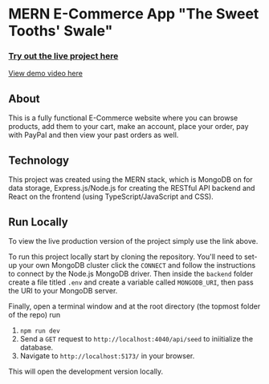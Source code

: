 # MERN E-Commerce App "The Sweet Tooths' Swale"

### [Try out the live project here](https://fullstack-e-commerce-mern-application.onrender.com/)

[View demo video here](https://www.youtube.com/embed/YrkLISfM2DU?si=yMvk7Z2IRBRSs5_E)

## About

This is a fully functional E-Commerce website where you can browse products, add them to your cart, make an account, place your order, pay with PayPal and then view your past orders as well.

## Technology

This project was created using the MERN stack, which is MongoDB on for data storage, Express.js/Node.js for creating the RESTful API backend and React on the frontend (using TypeScript/JavaScript and CSS).

## Run Locally

To view the live production version of the project simply use the link above.

To run this project locally start by cloning the repository. You'll need to set-up your own MongoDB cluster click the `CONNECT` and follow the instructions to connect by the Node.js MongoDB driver. Then inside the `backend` folder create a file titled `.env` and create a variable called `MONGODB_URI`, then pass the URI to your MongoDB server.

Finally, open a terminal window and at the root directory (the topmost folder of the repo) run

1. `npm run dev`
2. Send a `GET` request to `http://localhost:4040/api/seed` to iniitialize the database.
3. Navigate to `http://localhost:5173/` in your browser.

This will open the development version locally.
